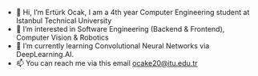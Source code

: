 - 👋 Hi, I’m Ertürk Ocak, I am a 4th year Computer Engineering student at Istanbul Technical University
- 👀 I’m interested in Software Engineering (Backend & Frontend),  Computer Vision & Robotics
- 🌱 I’m currently learning Convolutional Neural Networks via DeepLearning.AI.
- 📫 You can reach me via this email ocake20@itu.edu.tr
<!---
stevenpaul892/stevenpaul892 is a ✨ special ✨ repository because its `README.md` (this file) appears on your GitHub profile.
You can click the Preview link to take a look at your changes.
--->
